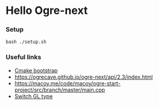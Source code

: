 # Hello Ogre-next

### Setup

```shell
bash ./setup.sh
```

### Useful links

* [Cmake bootstrap](https://github.com/OGRECave/ogre-next/blob/dd50b3d7bbd7601b7101114f9d13856936b0bc7f/Samples/2.0/Tutorials/EmptyProject/CMake/Bootstrap.cmake#L13-L17)
* https://ogrecave.github.io/ogre-next/api/2.3/index.html
* https://macoy.me/code/macoy/ogre-start-project/src/branch/master/main.cpp
* [Switch GL type](https://github.com/iwatake2222/FastGameOfLife/issues/3#issuecomment-975219575)
